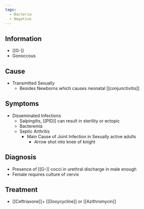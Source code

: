 ```yaml
---
tags:
  - Bacteria
  - Negative
---
```

## Information 
- [[G-]] 
- Gonoccous
## Cause
- Transmitted Sexually
	- Besides Newborns which causes neonatal [[conjunctivitis]]

## Symptoms
- Disseminated Infections
	- Salpingitis, [[PID]] can result in sterility or ectopic
	- Bacteremia
	- Septic Arthritis
		- Main Cause of Joint Infection in Sexually active adults
			- Arrow shot into knee of knight

## Diagnosis
- Presence of [[G-]] cocci in urethral discharge in male enough
- Female requires culture of cervix
## Treatment
- [[Ceftriaxone]]+ [[Doxycycline]] or [[Azithromycin]]


